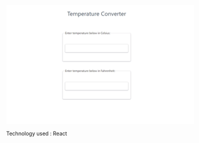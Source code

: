 ![alt text](https://github.com/Freeman1997/TemperatureConverter/blob/master/TemparatureConverter.PNG?raw=true)

Technology used : React
